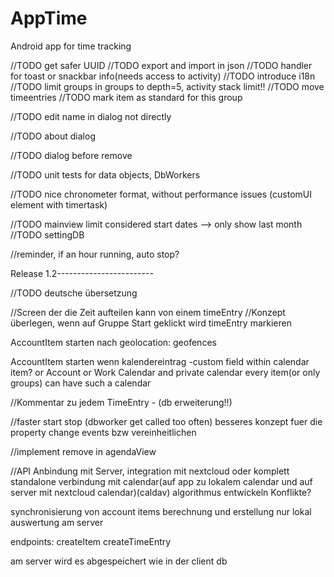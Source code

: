# AppTime

Android app for time tracking

//TODO get safer UUID
//TODO export and import in json
//TODO handler for toast or snackbar info(needs access to activity)
//TODO introduce i18n
//TODO limit groups in groups to depth=5, activity stack limit!!
//TODO move timeentries
//TODO mark item as standard for this group

//TODO edit name in dialog not directly

//TODO about dialog

//TODO dialog before remove

//TODO unit tests for data objects, DbWorkers

//TODO nice chronometer format, without performance issues (customUI element with timertask)

//TODO mainview limit considered start dates --> only show last month
//TODO settingDB

//reminder, if an hour running, auto stop?

Release 1.2------------------------

//TODO deutsche übersetzung

//Screen der die Zeit aufteilen kann von einem timeEntry
//Konzept überlegen, wenn auf Gruppe Start geklickt wird timeEntry markieren

AccountItem starten nach geolocation:
 geofences

AccountItem starten wenn kalendereintrag
 -custom field within calendar item? or Account or Work Calendar and private calendar every item(or only groups) can have such a calendar

//Kommentar zu jedem TimeEntry - (db erweiterung!!)

//faster start stop (dbworker get called too often)
 besseres konzept fuer die property change events bzw vereinheitlichen

//implement remove in agendaView

//API Anbindung mit Server, integration mit nextcloud oder komplett standalone
verbindung mit calendar(auf app zu lokalem calendar und auf server mit nextcloud calendar)(caldav)
 algorithmus entwickeln
  Konflikte?

 synchronisierung von account items
 berechnung und erstellung nur lokal
 auswertung am server

 endpoints:
   createItem
   createTimeEntry

am server wird es abgespeichert wie in der client db

